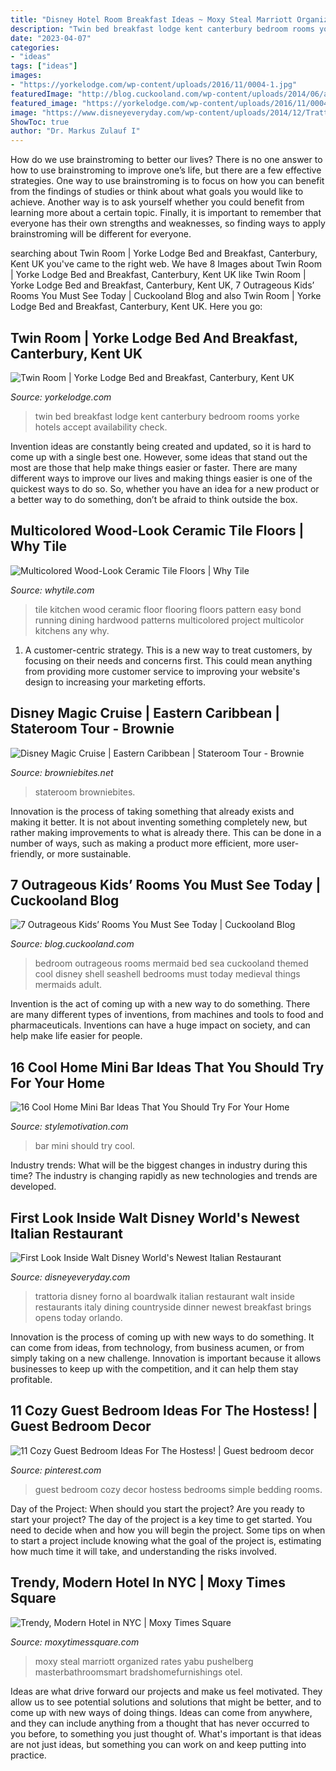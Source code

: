 ```yaml
---
title: "Disney Hotel Room Breakfast Ideas ~ Moxy Steal Marriott Organized Rates Yabu Pushelberg Masterbathroomsmart Bradshomefurnishings Otel"
description: "Twin bed breakfast lodge kent canterbury bedroom rooms yorke hotels accept availability check"
date: "2023-04-07"
categories:
- "ideas"
tags: ["ideas"]
images:
- "https://yorkelodge.com/wp-content/uploads/2016/11/0004-1.jpg"
featuredImage: "http://blog.cuckooland.com/wp-content/uploads/2014/06/acquatic-bedroom.jpg"
featured_image: "https://yorkelodge.com/wp-content/uploads/2016/11/0004-1.jpg"
image: "https://www.disneyeveryday.com/wp-content/uploads/2014/12/Trattoria-al-Forno-at-the-Walt-Disney-World-Boardwalk1.jpg"
ShowToc: true
author: "Dr. Markus Zulauf I"
---
```



How do we use brainstroming to better our lives?
There is no one answer to how to use brainstroming to improve one’s life, but there are a few effective strategies. One way to use brainstroming is to focus on how you can benefit from the findings of studies or think about what goals you would like to achieve. Another way is to ask yourself whether you could benefit from learning more about a certain topic. Finally, it is important to remember that everyone has their own strengths and weaknesses, so finding ways to apply brainstroming will be different for everyone.

	

		
searching about Twin Room | Yorke Lodge Bed and Breakfast, Canterbury, Kent UK you've came to the right web. We have 8 Images about Twin Room | Yorke Lodge Bed and Breakfast, Canterbury, Kent UK like Twin Room | Yorke Lodge Bed and Breakfast, Canterbury, Kent UK, 7 Outrageous Kids’ Rooms You Must See Today | Cuckooland Blog and also Twin Room | Yorke Lodge Bed and Breakfast, Canterbury, Kent UK. Here you go:
		
    
## Twin Room | Yorke Lodge Bed And Breakfast, Canterbury, Kent UK

<img loading=lazy src="https://yorkelodge.com/wp-content/uploads/2016/11/0004-1.jpg" onerror="this.onerror=null;this.src='https://tse3.mm.bing.net/th?id=OIP._Llp452ZqznOo1lR6bViZgHaE7&amp;pid=15.1';" alt="Twin Room | Yorke Lodge Bed and Breakfast, Canterbury, Kent UK">

_Source: yorkelodge.com_

>twin bed breakfast lodge kent canterbury bedroom rooms yorke hotels accept availability check. 

	

Invention ideas are constantly being created and updated, so it is hard to come up with a single best one. However, some ideas that stand out the most are those that help make things easier or faster. There are many different ways to improve our lives and making things easier is one of the quickest ways to do so. So, whether you have an idea for a new product or a better way to do something, don’t be afraid to think outside the box.

    
## Multicolored Wood-Look Ceramic Tile Floors | Why Tile

<img loading=lazy src="https://17tsfx1l50ce12z9pg3v60nc-wpengine.netdna-ssl.com/wp-content/uploads/2018/01/F108-loft-6X36-multicolor-kitchen-dining-wood.jpg" onerror="this.onerror=null;this.src='https://tse4.mm.bing.net/th?id=OIP.P1K7_34TjASCgy9YEtylWQHaE5&amp;pid=15.1';" alt="Multicolored Wood-Look Ceramic Tile Floors | Why Tile">

_Source: whytile.com_

>tile kitchen wood ceramic floor flooring floors pattern easy bond running dining hardwood patterns multicolored project multicolor kitchens any why. 

	

1. A customer-centric strategy. This is a new way to treat customers, by focusing on their needs and concerns first. This could mean anything from providing more customer service to improving your website's design to increasing your marketing efforts.

    
## Disney Magic Cruise | Eastern Caribbean | Stateroom Tour - Brownie

<img loading=lazy src="https://www.browniebites.net/wp-content/uploads/2012/03/disney-magic-stateroom-photos-3.jpg" onerror="this.onerror=null;this.src='https://tse2.mm.bing.net/th?id=OIP.xKDNA2QOqILtV66bqPLTaQHaE7&amp;pid=15.1';" alt="Disney Magic Cruise | Eastern Caribbean | Stateroom Tour - Brownie">

_Source: browniebites.net_

>stateroom browniebites. 

	

Innovation is the process of taking something that already exists and making it better. It is not about inventing something completely new, but rather making improvements to what is already there. This can be done in a number of ways, such as making a product more efficient, more user-friendly, or more sustainable.

    
## 7 Outrageous Kids’ Rooms You Must See Today | Cuckooland Blog

<img loading=lazy src="http://blog.cuckooland.com/wp-content/uploads/2014/06/acquatic-bedroom.jpg" onerror="this.onerror=null;this.src='https://tse2.mm.bing.net/th?id=OIP.X6kaE-4bA76F-8LotPvNJgHaEv&amp;pid=15.1';" alt="7 Outrageous Kids’ Rooms You Must See Today | Cuckooland Blog">

_Source: blog.cuckooland.com_

>bedroom outrageous rooms mermaid bed sea cuckooland themed cool disney shell seashell bedrooms must today medieval things mermaids adult. 

	

Invention is the act of coming up with a new way to do something. There are many different types of inventions, from machines and tools to food and pharmaceuticals. Inventions can have a huge impact on society, and can help make life easier for people.

    
## 16 Cool Home Mini Bar Ideas That You Should Try For Your Home

<img loading=lazy src="http://www.stylemotivation.com/wp-content/uploads/2016/08/7-20.jpg" onerror="this.onerror=null;this.src='https://tse1.mm.bing.net/th?id=OIP.5nXlqcL7O7qUwclje7gBggHaJ4&amp;pid=15.1';" alt="16 Cool Home Mini Bar Ideas That You Should Try For Your Home">

_Source: stylemotivation.com_

>bar mini should try cool. 

	

Industry trends: What will be the biggest changes in industry during this time?
The industry is changing rapidly as new technologies and trends are developed.

    
## First Look Inside Walt Disney World&#039;s Newest Italian Restaurant

<img loading=lazy src="https://www.disneyeveryday.com/wp-content/uploads/2014/12/Trattoria-al-Forno-at-the-Walt-Disney-World-Boardwalk1.jpg" onerror="this.onerror=null;this.src='https://tse3.mm.bing.net/th?id=OIP.sz1MkpIitELqQVnv_-5VfgHaEw&amp;pid=15.1';" alt="First Look Inside Walt Disney World&#039;s Newest Italian Restaurant">

_Source: disneyeveryday.com_

>trattoria disney forno al boardwalk italian restaurant walt inside restaurants italy dining countryside dinner newest breakfast brings opens today orlando. 

	

Innovation is the process of coming up with new ways to do something. It can come from ideas, from technology, from business acumen, or from simply taking on a new challenge. Innovation is important because it allows businesses to keep up with the competition, and it can help them stay profitable.

    
## 11 Cozy Guest Bedroom Ideas For The Hostess! | Guest Bedroom Decor

<img loading=lazy src="https://i.pinimg.com/736x/f4/f2/80/f4f280ab4d4e83143c935df266950893.jpg" onerror="this.onerror=null;this.src='https://tse1.mm.bing.net/th?id=OIP.xqm1bY7JjwjXYFpjTfshKgHaKW&amp;pid=15.1';" alt="11 Cozy Guest Bedroom Ideas For The Hostess! | Guest bedroom decor">

_Source: pinterest.com_

>guest bedroom cozy decor hostess bedrooms simple bedding rooms. 

	

Day of the Project: When should you start the project?
Are you ready to start your project? The day of the project is a key time to get started. You need to decide when and how you will begin the project. Some tips on when to start a project include knowing what the goal of the project is, estimating how much time it will take, and understanding the risks involved.

    
## Trendy, Modern Hotel In NYC | Moxy Times Square

<img loading=lazy src="http://moxytimessquare.com/content/uploads/sites/1/2017/08/Small-Bath-vertical-830x1232.jpg" onerror="this.onerror=null;this.src='https://tse3.mm.bing.net/th?id=OIP.UKXf8UcqLTmfLwZSDFQpkwHaK_&amp;pid=15.1';" alt="Trendy, Modern Hotel in NYC | Moxy Times Square">

_Source: moxytimessquare.com_

>moxy steal marriott organized rates yabu pushelberg masterbathroomsmart bradshomefurnishings otel. 

	

Ideas are what drive forward our projects and make us feel motivated. They allow us to see potential solutions and solutions that might be better, and to come up with new ways of doing things. Ideas can come from anywhere, and they can include anything from a thought that has never occurred to you before, to something you just thought of. What's important is that ideas are not just ideas, but something you can work on and keep putting into practice.

